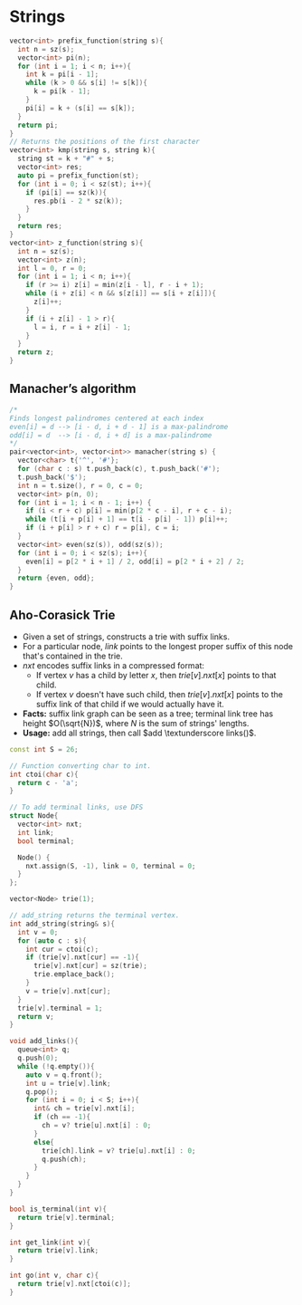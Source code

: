 # Strings

```cpp
vector<int> prefix_function(string s){
  int n = sz(s);
  vector<int> pi(n);
  for (int i = 1; i < n; i++){
    int k = pi[i - 1];
    while (k > 0 && s[i] != s[k]){
      k = pi[k - 1];
    }
    pi[i] = k + (s[i] == s[k]);
  }
  return pi;
}
// Returns the positions of the first character
vector<int> kmp(string s, string k){
  string st = k + "#" + s;
  vector<int> res;
  auto pi = prefix_function(st);
  for (int i = 0; i < sz(st); i++){
    if (pi[i] == sz(k)){
      res.pb(i - 2 * sz(k));
    }
  }
  return res;
}
vector<int> z_function(string s){
  int n = sz(s);
  vector<int> z(n);
  int l = 0, r = 0;
  for (int i = 1; i < n; i++){
    if (r >= i) z[i] = min(z[i - l], r - i + 1);
    while (i + z[i] < n && s[z[i]] == s[i + z[i]]){
      z[i]++;
    }
    if (i + z[i] - 1 > r){
      l = i, r = i + z[i] - 1;
    }
  }
  return z;
}
```
## Manacher’s algorithm
```cpp
/*
Finds longest palindromes centered at each index
even[i] = d --> [i - d, i + d - 1] is a max-palindrome
odd[i] = d  --> [i - d, i + d] is a max-palindrome
*/
pair<vector<int>, vector<int>> manacher(string s) {
  vector<char> t{'^', '#'};
  for (char c : s) t.push_back(c), t.push_back('#');
  t.push_back('$');
  int n = t.size(), r = 0, c = 0;
  vector<int> p(n, 0);
  for (int i = 1; i < n - 1; i++) {
    if (i < r + c) p[i] = min(p[2 * c - i], r + c - i);
    while (t[i + p[i] + 1] == t[i - p[i] - 1]) p[i]++;
    if (i + p[i] > r + c) r = p[i], c = i;
  }
  vector<int> even(sz(s)), odd(sz(s));
  for (int i = 0; i < sz(s); i++){
    even[i] = p[2 * i + 1] / 2, odd[i] = p[2 * i + 2] / 2;
  }
  return {even, odd};
}
```
## Aho-Corasick Trie
+ Given a set of strings, constructs a trie with suffix links.
+ For a particular node, $link$ points to the longest proper suffix of this node that's contained in the trie.
+ $nxt$ encodes suffix links in a compressed format:
  + If vertex $v$ has a child by letter $x$, then $trie[v].nxt[x]$ points to that child.
  + If vertex $v$ doesn't have such child, then $trie[v].nxt[x]$ points to the suffix link of that child if we would actually have it.
+ **Facts:** suffix link graph can be seen as a tree; terminal link tree has height $O(\sqrt{N})$, where $N$ is the sum of strings' lengths.
+ **Usage:** add all strings, then call $add \textunderscore links()$.
```cpp
const int S = 26;

// Function converting char to int.
int ctoi(char c){
  return c - 'a';
}

// To add terminal links, use DFS
struct Node{
  vector<int> nxt;
  int link;
  bool terminal;

  Node() {
    nxt.assign(S, -1), link = 0, terminal = 0;
  }
};

vector<Node> trie(1);

// add_string returns the terminal vertex.
int add_string(string& s){
  int v = 0;
  for (auto c : s){
    int cur = ctoi(c);
    if (trie[v].nxt[cur] == -1){
      trie[v].nxt[cur] = sz(trie);
      trie.emplace_back();
    }
    v = trie[v].nxt[cur];
  }
  trie[v].terminal = 1;
  return v;
}

void add_links(){
  queue<int> q;
  q.push(0);
  while (!q.empty()){
    auto v = q.front();
    int u = trie[v].link;
    q.pop();
    for (int i = 0; i < S; i++){
      int& ch = trie[v].nxt[i];
      if (ch == -1){
        ch = v? trie[u].nxt[i] : 0;
      }
      else{
        trie[ch].link = v? trie[u].nxt[i] : 0;
        q.push(ch);
      }
    }
  }
}

bool is_terminal(int v){
  return trie[v].terminal;
}

int get_link(int v){
  return trie[v].link;
}

int go(int v, char c){
  return trie[v].nxt[ctoi(c)];
}
```
